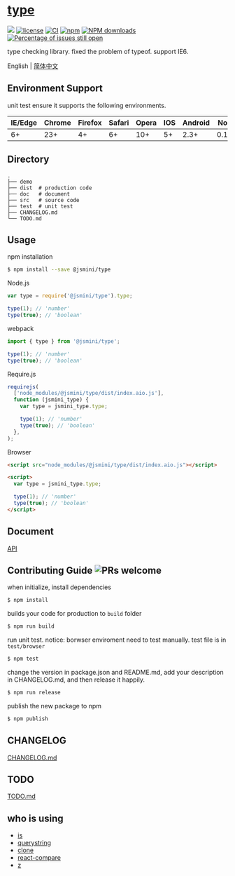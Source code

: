 # [type](https://github.com/jsmini/type)

[![](https://img.shields.io/badge/Powered%20by-jslib%20base-brightgreen.svg)](https://github.com/yanhaijing/jslib-base)
[![license](https://img.shields.io/badge/license-MIT-blue.svg)](https://github.com/jsmini/type/blob/master/LICENSE)
[![CI](https://github.com/jsmini/type/actions/workflows/ci.yml/badge.svg?branch=master)](https://github.com/jsmini/type/actions/workflows/ci.yml)
[![npm](https://img.shields.io/badge/npm-0.9.2-orange.svg)](https://www.npmjs.com/package/@jsmini/type)
[![NPM downloads](http://img.shields.io/npm/dm/@jsmini/type.svg?style=flat-square)](http://www.npmtrends.com/@jsmini/type)
[![Percentage of issues still open](http://isitmaintained.com/badge/open/jsmini/type.svg)](http://isitmaintained.com/project/jsmini/type 'Percentage of issues still open')

type checking library. fixed the problem of typeof. support IE6.

English | [简体中文](./README-zh_CN.md)

## Environment Support

unit test ensure it supports the following environments.

| IE/Edge | Chrome | Firefox | Safari | Opera | IOS | Android | Node  |
| ------- | ------ | ------- | ------ | ----- | --- | ------- | ----- |
| 6+      | 23+    | 4+      | 6+     | 10+   | 5+  | 2.3+    | 0.10+ |

## Directory

```
.
├── demo
├── dist  # production code
├── doc   # document
├── src   # source code
├── test  # unit test
├── CHANGELOG.md
└── TODO.md
```

## Usage

npm installation

```bash
$ npm install --save @jsmini/type
```

Node.js

```js
var type = require('@jsmini/type').type;

type(1); // 'number'
type(true); // 'boolean'
```

webpack

```js
import { type } from '@jsmini/type';

type(1); // 'number'
type(true); // 'boolean'
```

Require.js

```js
requirejs(
  ['node_modules/@jsmini/type/dist/index.aio.js'],
  function (jsmini_type) {
    var type = jsmini_type.type;

    type(1); // 'number'
    type(true); // 'boolean'
  },
);
```

Browser

```html
<script src="node_modules/@jsmini/type/dist/index.aio.js"></script>

<script>
  var type = jsmini_type.type;

  type(1); // 'number'
  type(true); // 'boolean'
</script>
```

## Document

[API](https://github.com/jsmini/type/blob/master/doc/api.md)

## Contributing Guide ![PRs welcome](https://img.shields.io/badge/PRs-welcome-brightgreen.svg)

when initialize, install dependencies

```bash
$ npm install
```

builds your code for production to `build` folder

```bash
$ npm run build
```

run unit test. notice: borwser enviroment need to test manually. test file is in `test/browser`

```bash
$ npm test
```

change the version in package.json and README.md, add your description in CHANGELOG.md, and then release it happily.

```bash
$ npm run release
```

publish the new package to npm

```bash
$ npm publish
```

## CHANGELOG

[CHANGELOG.md](https://github.com/jsmini/type/blob/master/CHANGELOG.md)

## TODO

[TODO.md](https://github.com/jsmini/type/blob/master/TODO.md)

## who is using

- [is](https://github.com/jsmini/is)
- [querystring](https://github.com/jsmini/querystring)
- [clone](https://github.com/jsmini/clone)
- [react-compare](https://github.com/fXy-during/react-compare)
- [z](https://github.com/PinghuaZhuang/z)
